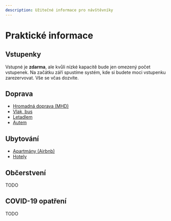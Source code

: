 ```yaml
---
description: Užitečné informace pro návštěvníky
---
```


# Praktické informace

## Vstupenky

Vstupné je **zdarma**, ale kvůli nízké kapacitě bude jen omezený počet vstupenek. Na začátku září spustíme systém, kde si budete moci vstupenku zarezervovat. Vše se včas dozvíte.

## Doprava

* [Hromadná doprava \(MHD\)](doprava.md#hromadna-doprava-mhd)
* [Vlak, bus](doprava.md#vlak-autobus-dalkovy)
* [Letadlem](doprava.md#letadlem)
* [Autem](doprava.md#autem)

## Ubytování

* [Apartmány \(Airbnb\)](ubytovani.md#apartmany-airbnb)
* [Hotely](ubytovani.md#hotely)

## Občerstvení

TODO

## COVID-19 opatření

TODO

